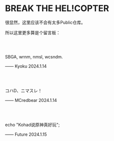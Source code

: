 # BREAK THE HEL!COPTER

很显然，这里应该不会有太多Public仓库。

所以这里更多算是个留言板：

<br>

<br>

SBGA, wrnm, nmsl, wcsndm.  

—— Kyoku 2024.1.14

<br>

<br>

コハD、ニマスレ！

—— MCredbear 2024.1.14

<br>

<br>

echo "Kohad说原神真好玩";

—— Future 2024.1.15
